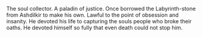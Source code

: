 The soul collector. A paladin of justice. Once borrowed the Labyrinth-stone from Ashdilkir to make his own. Lawful to the point of obsession and insanity. He devoted his life to capturing the souls people who broke their oaths. He devoted himself so fully that even death could not stop him. 